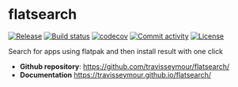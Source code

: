 # flatsearch

[![Release](https://img.shields.io/github/v/release/travisseymour/flatsearch)](https://img.shields.io/github/v/release/travisseymour/flatsearch)
[![Build status](https://img.shields.io/github/actions/workflow/status/travisseymour/flatsearch/main.yml?branch=main)](https://github.com/travisseymour/flatsearch/actions/workflows/main.yml?query=branch%3Amain)
[![codecov](https://codecov.io/gh/travisseymour/flatsearch/branch/main/graph/badge.svg)](https://codecov.io/gh/travisseymour/flatsearch)
[![Commit activity](https://img.shields.io/github/commit-activity/m/travisseymour/flatsearch)](https://img.shields.io/github/commit-activity/m/travisseymour/flatsearch)
[![License](https://img.shields.io/github/license/travisseymour/flatsearch)](https://img.shields.io/github/license/travisseymour/flatsearch)

Search for apps using flatpak and then install result with one click

- **Github repository**: <https://github.com/travisseymour/flatsearch/>
- **Documentation** <https://travisseymour.github.io/flatsearch/>

